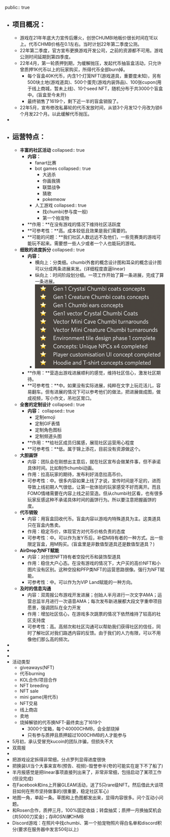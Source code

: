 public:: true

- ## 项目概况：
	- 游戏在21年年底大力宣传后爆火，创世CHUMBI地板价很长时间在1E以上。代币CHMB价格在0.1左右。当时计划22年第二季度公测。
	- 22年第二季度，官方宣布更换游戏开发公司，之前的资源都不可用。游戏公测时间延期到第四季度。
	- 22年4月，第一轮质押到期，为缓解抛压，发起代币抽盲盒活动，只允许曾质押1K代币以上的玩家购买，所得代币全部burn掉。
		- 每个盲盒40K代币，内含1个灯笼NFT(游戏道具，重要度未知)，另有500块土地(游戏道具)、500个蛋壳(游戏内装饰品)、100张cupon(用于线上商城，暂未上线)、10个seed NFT，随机分布于共3000个盲盒中。(盲盒至今未开)
		- 最终销售了1619个，剩下近一半的盲盒销毁了。
	- 22年5月，宣布修改私募轮的代币发放时间，从锁3个月发12个月改为锁6个月发22个月。以此缓解代币抛压。
-
- ## 运营特点：
	- **丰富的社区活动**
	  collapsed:: true
		- **内容：**
			- fanart比赛
			- bot games
			  collapsed:: true
				- 大逃杀
				- 你画我猜
				- 联盟战争
				- 猜歌
				- pokemeow
			- 人工游戏
			  collapsed:: true
				- 找chumbi(参与度一般)
				- 第一个拍宠物
		- **作用：**在没有游戏的情况下维持社区活跃度
		- **可参考性：**高。成本较低且效果是我们需要的。
		- **可能的问题：**我们社区人数远远不及他们，一些竞赛类的游戏可能玩不起来。需要想一些人少或者一个人也能玩的游戏。
	- **细致的进度拆分**
	  collapsed:: true
		- **内容：**
			- 横向上：分类细。chumbi外套的概念设计图和耳朵的概念设计图可以分成两条进展来发。(详细程度直逼linear)
			- 纵向上：时间阶段划分细。一项工作开始了算一条进展，完成了算一条进展。
			- ![截屏2022-06-28 下午2.37.51.png](../assets/截屏2022-06-28_下午2.37.51_1656398274024_0.png)
		- **作用：**营造出游戏进展顺利的感觉，维持社区信心，激发社区期待。
		- **可参考性：**中。如果没有实际进展，纯粹在文字上玩花活儿，容易翻车。但有进展的情况下可以参考他们的做法，把进展做成图，做成视频，写小作文，吊社区胃口。
	- **全套的定制设计**
	  collapsed:: true
		- **内容：**
		  collapsed:: true
			- 定制emoji
			- 定制GIF表情
			- 定制角色图标
			- 定制频道头图
		- **作用：**给社区成员归属感，展现社区运营用心程度
		- **可参考性：**低。属于锦上添花，目前没有资源做这个。
	- **大胆画饼**
		- 内容：团队会在刚想出主意后，就在社区宣布会做某件事，但不承诺具体时间。比如制作chumbi动画。
		- 作用：拉高玩家的期待，发布利好消息拉高币价。
		- 可参考性：中。很多内容如果上线了才说，宣传时间是不足的，进而导致上线初期人气很低，让第一批体验的玩家感受不好而离开。而且FOMO情绪需要在内容上线之前营造。但从chumbi社区看，也有很多玩家反感这种不承诺具体时间的画饼行为。所以要注意把握画饼的度。
	- **代币销毁**
		- 内容：用盲盒回收代币。盲盒内容以游戏内特殊道具为主。这类道具只在盲盒内售卖。
		- 作用：稳定币价，体现官方对代币价格负责的态度
		- 可参考性：中。可以作为发Y币后，补偿M持有者的一种方式。出一些限定盲盒，用M购买。(盲盒里是非数值型道具还是数值型道具？)
	- **AirDrop为NFT赋能**
		- 内容：对创世NFT持有者空投代币和装饰型道具
		- 作用：稳住大户心态。在没有游戏的情况下，大户买的高价NFT和小图片没有区别。这种空投和PFP类NFT的运营思路很像。强行为NFT赋能。
		- 可参考性：中。可以作为为VIP Land赋能的一种方向。
	- **及时的信息沟通**
		- 内容：双周报公布游戏开发进展；创始人半月进行一次文字AMA；运营总监半月进行一次语音AMA；每次发布新进展都大段文字重申项目愿景，强调团队在全力开发
		- 作用：增加社区信心，在游戏多次跳票的情况下依然维持了较高的社区支持度
		- 可参考性：高。高频次和社区沟通可以帮助我们获得社区的信任，同时了解社区对我们路透内容的反馈。由于我们的人力有限，可以不用像他们那么高的频次。
-
-
-
- 活动类型
	- giveaways(NFT)
	- 代币burning
	- KOL合作/项目合作
	- NFT breeding
	- NFT sale
	- mini game(用代币)
	- NFT交易
	- 线上商店
	- 卖地
	- 烧掉解锁的代币换NFT-最终卖出了1619个
		- 3000个宝箱，每个40000CHMB，会全部烧掉
		- 只有参与质押且质押超过1000CHMB的人才能参与
- 5月初，承认受冒充kucoin的团队诈骗，但损失不大
- 双周报
-
- 把游戏设定拆得非常细，分点罗列显得进度很快
- 把换装UI当个大事来宣布(预告、视频)-毁誉参半(夸的可能实在是下不了船了)
- 半月报感觉是把linear事项直接列出来了，非常非常细，包括启动了某项工作(但没完成)
- 在Facebook和ins上开展GLEAM活动，送了5只rare级NFT。然后借此大谈项目如何在熊市坚持做事的(很重要，稳定社区军心)
- 地图一角，单起一条。草图和上色图都发出来，显得内容很多。问个互动小问题。
- 和Rosen合作，质押三月，100%固定收益；转盘抽奖；质押一月换抽奖机会(共5000刀奖金)；存$ROSN赚$CHMB
- Discord游戏：在照片中找chumbi、第一个拍宠物照片得白名单和discord积分(要求在服务器中发言50句以上)